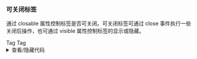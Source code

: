 ### 可关闭标签

通过 <yc-tag>closable</yc-tag> 属性控制标签是否可关闭。可关闭标签可通过 <yc-tag>close</yc-tag> 事件执行一些关闭后操作，也可通过 <yc-tag>visible</yc-tag> 属性控制标签的显示或隐藏。

<div class="cell-demo vp-raw">
  <yc-space>
    <yc-tag closable>Tag</yc-tag>
    <yc-tag closable>
      <template #icon>
        <icon-star />
      </template>
      Tag
    </yc-tag>
  </yc-space>
</div>

<details>
<summary>查看/隐藏代码</summary>

```vue
<template>
  <yc-space>
    <yc-tag closable>Tag</yc-tag>
    <yc-tag closable>
      <template #icon>
        <icon-star />
      </template>
      Tag
    </yc-tag>
  </yc-space>
</template>
```

</details>
